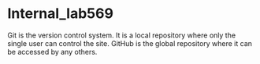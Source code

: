 # Internal_lab569
Git is the version control system.
It is a local repository where only the single user can control the site.
GitHub is the global repository where it can be accessed by any others.
